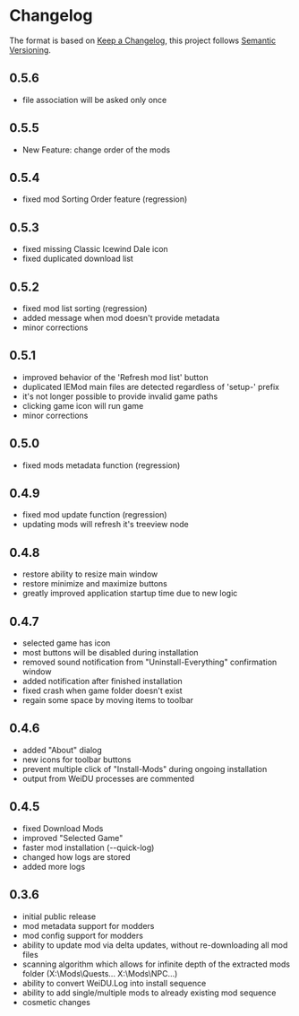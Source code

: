 # Changelog
 The format is based on [Keep a Changelog](https://keepachangelog.com/), this project follows [Semantic Versioning](https://semver.org/).

## 0.5.6

- file association will be asked only once

## 0.5.5

- New Feature: change order of the mods

## 0.5.4

- fixed mod Sorting Order feature (regression)

## 0.5.3

- fixed missing Classic Icewind Dale icon
- fixed duplicated download list

## 0.5.2

- fixed mod list sorting (regression)
- added message when mod doesn't provide metadata
- minor corrections

## 0.5.1

- improved behavior of the 'Refresh mod list' button
- duplicated IEMod main files are detected regardless of 'setup-' prefix
- it's not longer possible to provide invalid game paths
- clicking game icon will run game
- minor corrections

## 0.5.0

- fixed mods metadata function (regression)

## 0.4.9

- fixed mod update function (regression)
- updating mods will refresh it's treeview node

## 0.4.8

- restore ability to resize main window
- restore minimize and maximize buttons
- greatly improved application startup time due to new logic

## 0.4.7

- selected game has icon
- most buttons will be disabled during installation
- removed sound notification from "Uninstall-Everything" confirmation window
- added notification after finished installation
- fixed crash when game folder doesn't exist
- regain some space by moving items to toolbar

## 0.4.6

- added "About" dialog
- new icons for toolbar buttons
- prevent multiple click of "Install-Mods" during ongoing installation 
- output from WeiDU processes are commented

## 0.4.5

- fixed Download Mods
- improved "Selected Game"
- faster mod installation (--quick-log)
- changed how logs are stored
- added more logs

## 0.3.6

- initial public release
- mod metadata support for modders
- mod config support for modders
- ability to update mod via delta updates, without re-downloading all mod files
- scanning algorithm which allows for infinite depth of the extracted mods folder (X:\Mods\Quests\... X:\Mods\NPC\...)
- ability to convert WeiDU.Log into install sequence
- ability to add single/multiple mods to already existing mod sequence
- cosmetic changes


